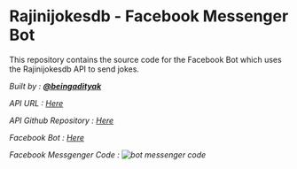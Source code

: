 # Rajinijokesdb - Facebook Messenger Bot

This repository contains the source code for the Facebook Bot which uses the Rajinijokesdb API to send jokes.

_Built by : **[@beingadityak](https://github.com/beingadityak)**_

_API URL : [Here](https://api.rajinijokesdb.cf)_

_API Github Repository : [Here](https://github.com/beingadityak/rajinijokesdb)_

_Facebook Bot : [Here](https://m.me/rajinijokesdb)_

_Facebook Messgenger Code : ![bot messenger code](https://github.com/beingadityak/rajinijokesdb-messenger/raw/master/rajinijokesdb-code.png "Messenger Code for Rajinijokesdb")_
